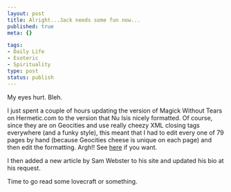 ```yaml
--- 
layout: post
title: Alright...Jack needs some fun now...
published: true
meta: {}

tags: 
- Daily Life
- Esoteric
- Spirituality
type: post
status: publish
---
```

My eyes hurt. Bleh.

I just spent a couple of hours updating the version of Magick Without Tears on Hermetic.com to the version that Nu Isis nicely formatted. Of course, since they are on Geocities and use really cheezy XML closing tags everywhere (and a funky style), this meant that I had to edit every one of 79 pages by hand (because Geocities cheese is unique on each page) and then edit the formatting. Argh!! See <a href="http://www.hermetic.com/crowley/mwt_contents.html">here</a> if you want.

I then added a new article by Sam Webster to his site and updated his bio at his request.

Time to go read some lovecraft or something.
